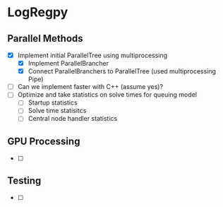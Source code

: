 # LogRegpy

## Parallel Methods
- [x] Implement initial ParallelTree using multiprocessing
  - [x] Implement ParallelBrancher
  - [x] Connect ParallelBranchers to ParallelTree (used multiprocessing Pipe)
- [ ] Can we implement faster with C++ (assume yes)?
- [ ] Optimize and take statistics on solve times for queuing model
  - [ ] Startup statistics
  - [ ] Solve time statisitcs
  - [ ] Central node handler statistics

## GPU Processing
- [ ] 

## Testing
- [ ]